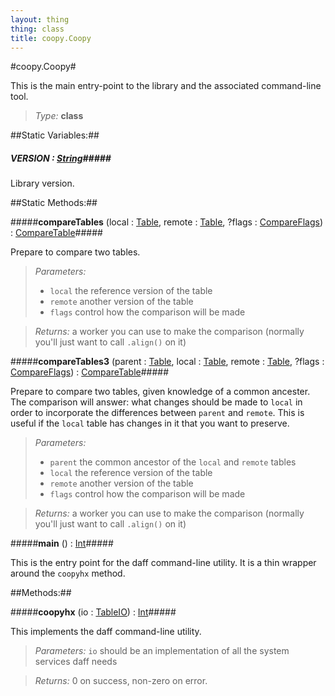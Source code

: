 ```yaml
---
layout: thing
thing: class
title: coopy.Coopy
---
```

#coopy.Coopy#


This is the main entry-point to the library and the associated
command-line tool.




> *Type:* **class**

##Static Variables:##

##### **VERSION**  : <a href="../String.html" class="type">String</a>#####


Library version.




##Static Methods:##


#####**compareTables** (local : <a href="../coopy/Table.html" class="type">Table</a>, remote : <a href="../coopy/Table.html" class="type">Table</a>, ?flags : <a href="../coopy/CompareFlags.html" class="type">CompareFlags</a>) : <a href="../coopy/CompareTable.html" class="type">CompareTable</a>#####


Prepare to compare two tables.




> *Parameters:*
>
>   * `local` the reference version of the table
>   * `remote` another version of the table
>   * `flags` control how the comparison will be made

> *Returns:*  a worker you can use to make the comparison (normally you'll just want to call `.align()` on it)








#####**compareTables3** (parent : <a href="../coopy/Table.html" class="type">Table</a>, local : <a href="../coopy/Table.html" class="type">Table</a>, remote : <a href="../coopy/Table.html" class="type">Table</a>, ?flags : <a href="../coopy/CompareFlags.html" class="type">CompareFlags</a>) : <a href="../coopy/CompareTable.html" class="type">CompareTable</a>#####


Prepare to compare two tables, given knowledge of a common ancester.
The comparison will answer: what changes should be made to `local`
in order to incorporate the differences between `parent` and `remote`.
This is useful if the `local` table has changes in it that you want
to preserve.




> *Parameters:*
>
>   * `parent` the common ancestor of the `local` and `remote` tables
>   * `local` the reference version of the table
>   * `remote` another version of the table
>   * `flags` control how the comparison will be made

> *Returns:*  a worker you can use to make the comparison (normally you'll just want to call `.align()` on it)








#####**main** () : <a href="../Int.html" class="type">Int</a>#####


This is the entry point for the daff command-line utility.
It is a thin wrapper around the `coopyhx` method.












##Methods:##


#####**coopyhx** (io : <a href="../coopy/TableIO.html" class="type">TableIO</a>) : <a href="../Int.html" class="type">Int</a>#####


This implements the daff command-line utility.




> *Parameters:*  `io` should be an implementation of all the system services daff needs


> *Returns:*  0 on success, non-zero on error.









